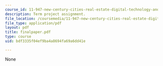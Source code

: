 ```yaml
---
course_id: 11-947-new-century-cities-real-estate-digital-technology-and-design-fall-2004
description: Term project assignment.
file_location: /coursemedia/11-947-new-century-cities-real-estate-digital-technology-and-design-fall-2004/bdf3335f04ef9ba4a8694fa69a6dd41e_finalpaper.pdf
file_type: application/pdf
layout: pdf
title: finalpaper.pdf
type: course
uid: bdf3335f04ef9ba4a8694fa69a6dd41e

---
```

None
